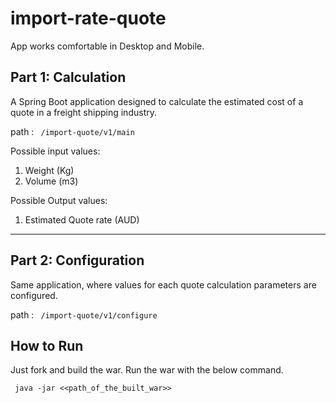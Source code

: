# import-rate-quote

App works comfortable in Desktop and Mobile.

Part 1: Calculation
-------------------
A Spring Boot application designed to calculate the estimated cost of a quote in a freight shipping industry.

path : <code> /import-quote/v1/main </code>

Possible input values:
  1. Weight (Kg)
  2. Volume (m3)
  
Possible Output values:
  1. Estimated Quote rate (AUD)

---
Part 2: Configuration
---------------------
Same application, where values for each quote calculation parameters are configured.

path : <code> /import-quote/v1/configure </code>


How to Run
----------
Just fork and build the war. Run the war with the below command.

<code> java -jar <<path_of_the_built_war>> </code>
